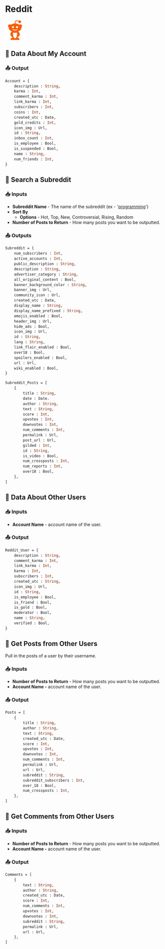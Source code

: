 # Reddit

![The front page of the internet.](../../.gitbook/assets/reddit%20%281%29.png)

## 👤 Data About My Account

### 📤 Output

```graphql
Account = {
    description : String,
    karma : Int,
    comment_karma : Int,
    link_karma : Int,
    subscribers : Int,
    coins : Int,
    created_utc : Date,
    gold_credits : Int,
    icon_img : Url,
    id : String,
    inbox_count : Int,
    is_employee : Bool,
    is_suspended : Bool,
    name : String,
    num_friends : Int,
}
```

## 🔎 Search a Subreddit

### 📥 Inputs

* **Subreddit Name** - The name of the subreddit \(ex - '[programming](https://www.reddit.com/r/programming/)'\)
* **Sort By**
  * **Options** - Hot, Top, New, Controversial, Rising, Random
* **Number of Posts to Return** - How many posts you want to be outputted. 

### 📤 Outputs

```graphql
Subreddit = {
    num_subscribers : Int,
    active_accounts : Int,
    public_description : String,
    description : String,
    advertiser_category : String,
    all_original_content : Bool,
    banner_background_color : String,
    banner_img : Url,
    community_icon : Url,
    created_utc : Date,
    display_name : String,
    display_name_prefixed : String,
    emojis_enabled : Bool,
    header_img : Url,
    hide_ads : Bool,
    icon_img : Url,
    id : String,
    lang : String,
    link_flair_enabled : Bool,
    over18 : Bool,
    spoilers_enabled : Bool,
    url : Url,
    wiki_enabled : Bool,
}
```

```graphql
Subreddit_Posts = [
    {
        title : String, 
        date : Date. 
        author : String, 
        text : String, 
        score : Int, 
        upvotes : Int, 
        downvotes : Int, 
        num_comments : Int, 
        permalink : Url, 
        post_url : Url, 
        gilded : Int, 
        id : String, 
        is_video : Bool, 
        num_crossposts : Int, 
        num_reports : Int, 
        over18 : Bool, 
    },
]
```

## 👥 Data About Other Users

### 📥 Inputs

* **Account Name** - account name of the user. 

### 📤 Output

```graphql
Reddit_User = {
    description : String, 
    comment_karma : Int, 
    link_karma : Int, 
    karma : Int, 
    subscribers : Int, 
    created_utc : String, 
    icon_img : Url, 
    id : String, 
    is_employee : Bool, 
    is_friend : Bool, 
    is_gold : Bool, 
    moderator : Bool, 
    name : String, 
    verified : Bool,
}
```

## 📌 Get Posts from Other Users

Pull in the posts of a user by their username. 

### 📥 Inputs

* **Number of Posts to Return** - How many posts you want to be outputted. 
* **Account Name -** account name of the user. 

### 📤 Output

```graphql
Posts = [
    {
        title : String, 
        author : String, 
        text : String, 
        created_utc : Date, 
        score : Int, 
        upvotes : Int, 
        downvotes : Int, 
        num_comments : Int, 
        permalink : Url, 
        url : Url, 
        subreddit : String, 
        subreddit_subscribers : Int,
        over_18 : Bool,
        num_crossposts : Int,
    },
]
```

## 💬 Get Comments from Other Users

### 📥 Inputs

* **Number of Posts to Return** - How many posts you want to be outputted. 
* **Account Name -** account name of the user. 

### 📤 Output

```graphql
Comments = [
    {
        text : String, 
        author : String, 
        created_utc : Date, 
        score : Int, 
        num_comments : Int, 
        upvotes : Int, 
        downvotes : Int, 
        subreddit : String, 
        permalink : Url, 
        url : Url, 
    },
]
```

